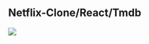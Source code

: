 ## Netflix-Clone/React/Tmdb
![](https://github.com/EmilcyFelipe/Netflix_clone_API_TMDB/blob/master/netflix-react.gif)
